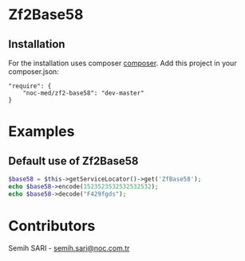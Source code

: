 Zf2Base58
============================


Installation
------------
For the installation uses composer [composer](http://getcomposer.org "composer - package manager").
Add this project in your composer.json:


    "require": {
        "noc-med/zf2-base58": "dev-master"
    }


Examples
=====================================
Default use of Zf2Base58
------------
```php
$base58 = $this->getServiceLocator()->get('ZfBase58');
echo $base58->encode(1523523532532532532);
echo $base58->decode("F429fgds");
```


Contributors
=====================================

Semih SARI - semih.sari@noc.com.tr